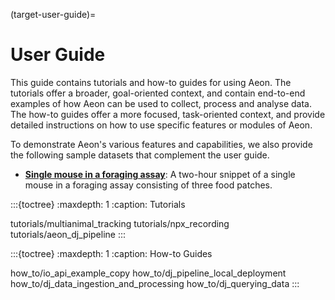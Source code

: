 (target-user-guide)=
# User Guide
This guide contains tutorials and how-to guides for using Aeon. 
The tutorials offer a broader, goal-oriented context, and contain end-to-end examples of how Aeon can be used to collect, process and analyse data. 
The how-to guides offer a more focused, task-oriented context, and provide detailed instructions on how to use specific features or modules of Aeon.

To demonstrate Aeon's various features and capabilities, we also provide the following sample datasets that complement the user guide.

- [**Single mouse in a foraging assay**](sample-data-single-mouse-foraging:): A two-hour snippet of a single mouse in a foraging assay consisting of three food patches.

:::{toctree}
:maxdepth: 1
:caption: Tutorials

tutorials/multianimal_tracking
tutorials/npx_recording
tutorials/aeon_dj_pipeline
:::

:::{toctree}
:maxdepth: 1
:caption: How-to Guides

how_to/io_api_example_copy
how_to/dj_pipeline_local_deployment
how_to/dj_data_ingestion_and_processing
how_to/dj_querying_data
:::